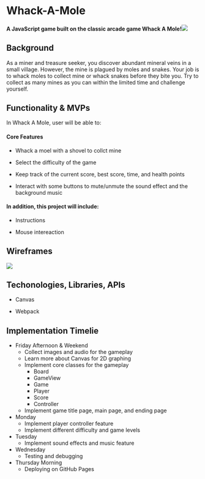 # Whack-A-Mole
#### A JavaScript game built on the classic arcade game Whack A Mole!<img src="https://s2.loli.net/2023/02/03/K1EcOexajhCWzIM.webp" >

## Background 
As a miner and treasure seeker, you discover abundant mineral veins in a small village. However, the mine is plagued by moles and snakes. Your job is to whack moles to collect mine or whack snakes before they bite you. Try to collect as many mines as you can within the limited time and challenge yourself.  

## Functionality & MVPs
In Whack A Mole, user will be able to:

#### Core Features
* Whack a moel with a shovel to collct mine

* Select the difficulty of the game

* Keep track of the current score, best score, time, and health points

* Interact with some buttons to mute/unmute the sound effect and the background music

#### In addition, this project will include:

* Instructions

* Mouse intereaction


## Wireframes
<img src="https://s2.loli.net/2023/02/03/ws6efLj5WuJFhOV.png"> 

## Techonologies, Libraries, APIs
* Canvas

* Webpack

## Implementation Timelie
* Friday Afternoon & Weekend
    * Collect images and audio for the gameplay
    * Learn more about Canvas for 2D graphing
    * Implement core classes for the gameplay
        * Board
        * GameView
        * Game
        * Player
        * Score
        * Controller
    * Implement game title page, main page, and ending page
* Monday
    * Implement player controller feature
    * Implement different difficulty and game levels
* Tuesday
    * Implement sound effects and music feature 
* Wednesday
    * Testing and debugging
* Thursday Morning
    * Deploying on GitHub Pages
